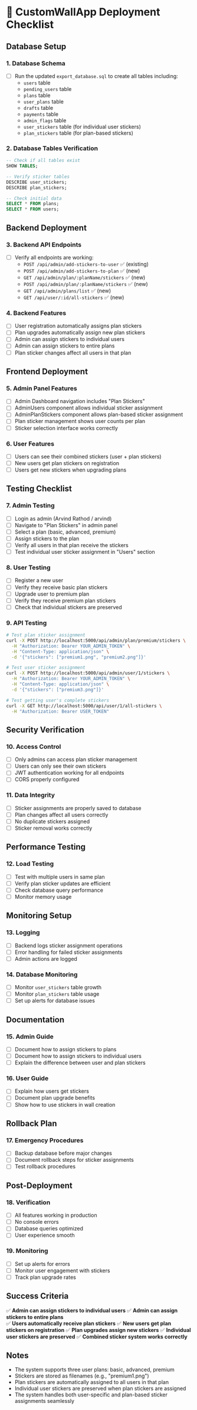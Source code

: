 # 🚀 CustomWallApp Deployment Checklist

## Database Setup

### 1. Database Schema
- [ ] Run the updated `export_database.sql` to create all tables including:
  - `users` table
  - `pending_users` table  
  - `plans` table
  - `user_plans` table
  - `drafts` table
  - `payments` table
  - `admin_flags` table
  - `user_stickers` table (for individual user stickers)
  - `plan_stickers` table (for plan-based stickers)

### 2. Database Tables Verification
```sql
-- Check if all tables exist
SHOW TABLES;

-- Verify sticker tables
DESCRIBE user_stickers;
DESCRIBE plan_stickers;

-- Check initial data
SELECT * FROM plans;
SELECT * FROM users;
```

## Backend Deployment

### 3. Backend API Endpoints
- [ ] Verify all endpoints are working:
  - `POST /api/admin/add-stickers-to-user` ✅ (existing)
  - `POST /api/admin/add-stickers-to-plan` ✅ (new)
  - `GET /api/admin/plan/:planName/stickers` ✅ (new)
  - `POST /api/admin/plan/:planName/stickers` ✅ (new)
  - `GET /api/admin/plans/list` ✅ (new)
  - `GET /api/user/:id/all-stickers` ✅ (new)

### 4. Backend Features
- [ ] User registration automatically assigns plan stickers
- [ ] Plan upgrades automatically assign new plan stickers
- [ ] Admin can assign stickers to individual users
- [ ] Admin can assign stickers to entire plans
- [ ] Plan sticker changes affect all users in that plan

## Frontend Deployment

### 5. Admin Panel Features
- [ ] Admin Dashboard navigation includes "Plan Stickers"
- [ ] AdminUsers component allows individual sticker assignment
- [ ] AdminPlanStickers component allows plan-based sticker assignment
- [ ] Plan sticker management shows user counts per plan
- [ ] Sticker selection interface works correctly

### 6. User Features
- [ ] Users can see their combined stickers (user + plan stickers)
- [ ] New users get plan stickers on registration
- [ ] Users get new stickers when upgrading plans

## Testing Checklist

### 7. Admin Testing
- [ ] Login as admin (Arvind Rathod / arvind)
- [ ] Navigate to "Plan Stickers" in admin panel
- [ ] Select a plan (basic, advanced, premium)
- [ ] Assign stickers to the plan
- [ ] Verify all users in that plan receive the stickers
- [ ] Test individual user sticker assignment in "Users" section

### 8. User Testing
- [ ] Register a new user
- [ ] Verify they receive basic plan stickers
- [ ] Upgrade user to premium plan
- [ ] Verify they receive premium plan stickers
- [ ] Check that individual stickers are preserved

### 9. API Testing
```bash
# Test plan sticker assignment
curl -X POST http://localhost:5000/api/admin/plan/premium/stickers \
  -H "Authorization: Bearer YOUR_ADMIN_TOKEN" \
  -H "Content-Type: application/json" \
  -d '{"stickers": ["premium1.png", "premium2.png"]}'

# Test user sticker assignment
curl -X POST http://localhost:5000/api/admin/user/1/stickers \
  -H "Authorization: Bearer YOUR_ADMIN_TOKEN" \
  -H "Content-Type: application/json" \
  -d '{"stickers": ["premium3.png"]}'

# Test getting user's complete stickers
curl -X GET http://localhost:5000/api/user/1/all-stickers \
  -H "Authorization: Bearer USER_TOKEN"
```

## Security Verification

### 10. Access Control
- [ ] Only admins can access plan sticker management
- [ ] Users can only see their own stickers
- [ ] JWT authentication working for all endpoints
- [ ] CORS properly configured

### 11. Data Integrity
- [ ] Sticker assignments are properly saved to database
- [ ] Plan changes affect all users correctly
- [ ] No duplicate stickers assigned
- [ ] Sticker removal works correctly

## Performance Testing

### 12. Load Testing
- [ ] Test with multiple users in same plan
- [ ] Verify plan sticker updates are efficient
- [ ] Check database query performance
- [ ] Monitor memory usage

## Monitoring Setup

### 13. Logging
- [ ] Backend logs sticker assignment operations
- [ ] Error handling for failed sticker assignments
- [ ] Admin actions are logged

### 14. Database Monitoring
- [ ] Monitor `user_stickers` table growth
- [ ] Monitor `plan_stickers` table usage
- [ ] Set up alerts for database issues

## Documentation

### 15. Admin Guide
- [ ] Document how to assign stickers to plans
- [ ] Document how to assign stickers to individual users
- [ ] Explain the difference between user and plan stickers

### 16. User Guide
- [ ] Explain how users get stickers
- [ ] Document plan upgrade benefits
- [ ] Show how to use stickers in wall creation

## Rollback Plan

### 17. Emergency Procedures
- [ ] Backup database before major changes
- [ ] Document rollback steps for sticker assignments
- [ ] Test rollback procedures

## Post-Deployment

### 18. Verification
- [ ] All features working in production
- [ ] No console errors
- [ ] Database queries optimized
- [ ] User experience smooth

### 19. Monitoring
- [ ] Set up alerts for errors
- [ ] Monitor user engagement with stickers
- [ ] Track plan upgrade rates

## Success Criteria

✅ **Admin can assign stickers to individual users**
✅ **Admin can assign stickers to entire plans**  
✅ **Users automatically receive plan stickers**
✅ **New users get plan stickers on registration**
✅ **Plan upgrades assign new stickers**
✅ **Individual user stickers are preserved**
✅ **Combined sticker system works correctly**

## Notes

- The system supports three user plans: basic, advanced, premium
- Stickers are stored as filenames (e.g., "premium1.png")
- Plan stickers are automatically assigned to all users in that plan
- Individual user stickers are preserved when plan stickers are assigned
- The system handles both user-specific and plan-based sticker assignments seamlessly 